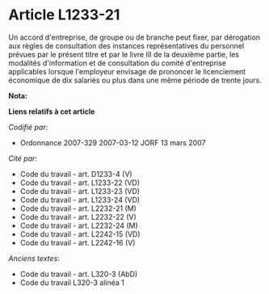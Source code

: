 # Article L1233-21

Un accord d'entreprise, de groupe ou de branche peut fixer, par dérogation aux règles de consultation des instances
représentatives du personnel prévues par le présent titre et par le livre III de la deuxième partie, les modalités
d'information et de consultation du comité d'entreprise applicables lorsque l'employeur envisage de prononcer le licenciement
économique de dix salariés ou plus dans une même période de trente jours.

**Nota:**



**Liens relatifs à cet article**

_Codifié par_:

  - Ordonnance 2007-329 2007-03-12 JORF 13 mars 2007

_Cité par_:

  - Code du travail - art. D1233-4 (V)
  - Code du travail - art. L1233-22 (VD)
  - Code du travail - art. L1233-23 (VD)
  - Code du travail - art. L1233-24 (VD)
  - Code du travail - art. L2232-21 (M)
  - Code du travail - art. L2232-22 (V)
  - Code du travail - art. L2232-24 (M)
  - Code du travail - art. L2242-15 (VD)
  - Code du travail - art. L2242-16 (V)

_Anciens textes_:

  - Code du travail - art. L320-3 (AbD)
  - Code du travail L320-3 alinéa 1
